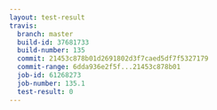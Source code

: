 ```yaml
---
layout: test-result
travis:
  branch: master
  build-id: 37681733
  build-number: 135
  commit: 21453c878b01d2691802d3f7caed5df7f5327179
  commit-range: 6dda936e2f5f...21453c878b01
  job-id: 61268273
  job-number: 135.1
  test-result: 0
---
```

